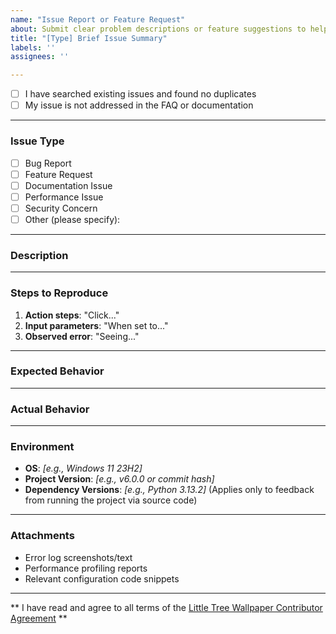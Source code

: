 ```yaml
---
name: "Issue Report or Feature Request"
about: Submit clear problem descriptions or feature suggestions to help developers respond promptly
title: "[Type] Brief Issue Summary"
labels: ''
assignees: ''

---
```


<!-- Please confirm by putting x in [ ] to indicate you've checked the following: -->
- [ ] I have searched existing issues and found no duplicates  
- [ ] My issue is not addressed in the FAQ or documentation  

---

### **Issue Type**  
<!-- Please choose the type of issue by putting x in [ ]: -->
- [ ] Bug Report  
- [ ] Feature Request  
- [ ] Documentation Issue  
- [ ] Performance Issue  
- [ ] Security Concern  
- [ ] Other (please specify):  

---

### **Description**  
<!-- Clearly and accurately describe the issue encountered -->  

---

### **Steps to Reproduce**  
1. **Action steps**: "Click..."  
2. **Input parameters**: "When set to..."  
3. **Observed error**: "Seeing..."  

---

### **Expected Behavior**  
<!-- What you expected to happen -->  

---

### **Actual Behavior**  
<!-- What actually occurred -->  

---

### **Environment**  
- **OS**: *[e.g., Windows 11 23H2]*  
- **Project Version**: *[e.g., v6.0.0 or commit hash]*  
- **Dependency Versions**: *[e.g., Python 3.13.2]* (Applies only to feedback from running the project via source code)  

---

### **Attachments**  
<!-- May include: -->  
- Error log screenshots/text  
- Performance profiling reports  
- Relevant configuration code snippets

---

** I have read and agree to all terms of the [Little Tree Wallpaper Contributor Agreement](https://github.com/shu-shu-1/Little-Tree-Wallpaper/blob/main/CONTRIBUTING.md)  **